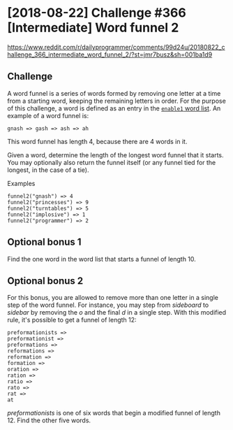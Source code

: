 [2018-08-22] Challenge #366 [Intermediate] Word funnel 2
=========================================================

<https://www.reddit.com/r/dailyprogrammer/comments/99d24u/20180822_challenge_366_intermediate_word_funnel_2/?st=jmr7busz&sh=001ba1d9>

## Challenge

A word funnel is a series of words formed by removing one letter at a time
from a starting word, keeping the remaining letters in order. For the
purpose of this challenge, a word is defined as an entry in the [`enable1`
word
list](https://raw.githubusercontent.com/dolph/dictionary/master/enable1.txt).
An example of a word funnel is:
  
    gnash => gash => ash => ah

This word funnel has length 4, because there are 4 words in it.

Given a word, determine the length of the longest word funnel that it starts.
You may optionally also return the funnel itself (or any funnel tied for the
longest, in the case of a tie).

Examples

    funnel2("gnash") => 4
    funnel2("princesses") => 9
    funnel2("turntables") => 5
    funnel2("implosive") => 1
    funnel2("programmer") => 2

## Optional bonus 1

Find the one word in the word list that starts a funnel of length 10.

## Optional bonus 2

For this bonus, you are allowed to remove more than one letter in a single step
of the word funnel. For instance, you may step from *sideboard* to *sidebar* by
removing the *o* and the final *d* in a single step. With this modified rule,
it's possible to get a funnel of length 12:

    preformationists =>
    preformationist =>
    preformations =>
    reformations =>
    reformation =>
    formation =>
    oration =>
    ration =>
    ratio =>
    rato =>
    rat =>
    at

*preformationists* is one of six words that begin a modified funnel of length 12.
Find the other five words.
